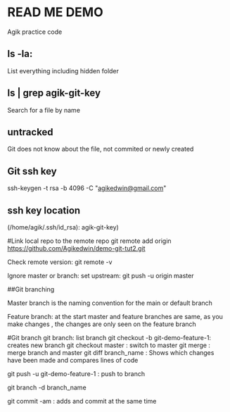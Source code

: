 # READ ME DEMO
Agik practice code

## ls -la:
List everything including hidden folder
## ls | grep  agik-git-key
Search for a file by name
## untracked
Git does not know about the file, not commited or newly created
## Git ssh key
ssh-keygen -t rsa -b 4096 -C "agikedwin@gmail.com"

## ssh key location
(/home/agik/.ssh/id_rsa): agik-git-key)

#Link local repo to the remote repo
git remote  add origin https://github.com/Agikedwin/demo-git-tut2.git

Check remote version: git remote -v

Ignore master or branch: set upstream: git push -u origin master

##Git branching

Master branch is the naming convention for the main or default branch

Feature branch: at the start master and feature branches are same, as you make changes , the changes are only seen on the feature branch

#Git branch
git branch: list branch
git checkout -b git-demo-feature-1: creates new branch
git checkout master : switch to master
git merge : merge branch and master
git diff  branch_name : Shows which changes have been made and compares lines of code

git push -u git-demo-feature-1 : push to branch

git branch -d branch_name

git commit -am : adds and commit at the same time






